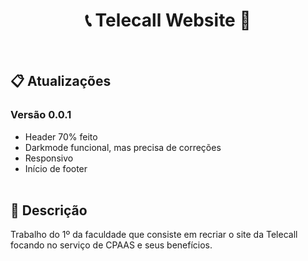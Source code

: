 <h1 align="center"> 📞 Telecall Website 📱 </h1> <br>


## 📋 Atualizações
### Versão 0.0.1
- Header 70% feito
- Darkmode funcional, mas precisa de correções
- Responsivo
- Início de footer
<br> <br>

## 📖 Descrição
   Trabalho do 1º da faculdade que consiste em recriar o site da Telecall focando no serviço de CPAAS e seus benefícios. 
